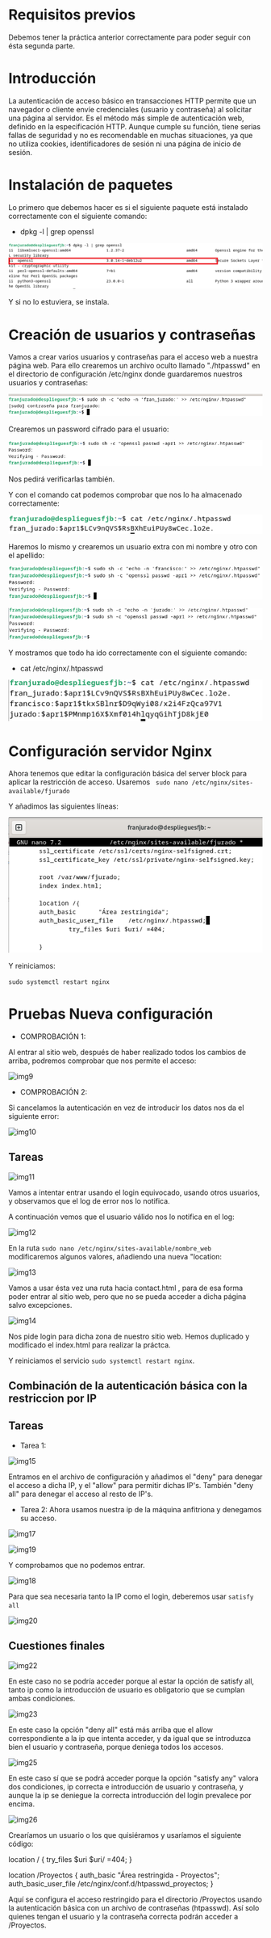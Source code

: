 # Requisitos previos
Debemos tener la práctica anterior correctamente para poder seguir con ésta segunda parte.

# Introducción

La autenticación de acceso básico en transacciones HTTP permite que un navegador o cliente envíe credenciales (usuario y contraseña) al solicitar una página al servidor. Es el método más simple de autenticación web, definido en la especificación HTTP. Aunque cumple su función, tiene serias fallas de seguridad y no es recomendable en muchas situaciones, ya que no utiliza cookies, identificadores de sesión ni una página de inicio de sesión.

# Instalación de paquetes
Lo primero que debemos hacer es si el siguiente paquete está instalado correctamente con el siguiente comando:
- dpkg -l | grep openssl

![img1](./screenshots/1.png)

Y si no lo estuviera, se instala.

# Creación de usuarios y contraseñas
Vamos a crear varios usuarios y contraseñas para el acceso web a nuestra página web.
Para ello crearemos un archivo oculto llamado "./htpasswd" en el directorio de configuración /etc/nginx donde guardaremos nuestros usuarios y contraseñas:

![img2](./screenshots/2.png)

Crearemos un password cifrado para el usuario:

![img3](./screenshots/3.png)

Nos pedirá verificarlas también.

Y con el comando cat podemos comprobar que nos lo ha almacenado correctamente:

![img4](./screenshots/4.png)

Haremos lo mismo y crearemos un usuario extra con mi nombre y otro con el apellido:

![img5](./screenshots/5.png)

![img6](./screenshots/6.png)

Y mostramos que todo ha ido correctamente con el siguiente comando:
- cat /etc/nginx/.htpasswd

![img7](./screenshots/7.png)

# Configuración servidor Nginx
Ahora tenemos que editar la configuración básica del server block para aplicar la restricción de acceso.
Usaremos ``` sudo nano /etc/nginx/sites-available/fjurado```

Y añadimos las siguientes líneas:

![img8](./screenshots/8.png)

Y reiniciamos:

``` sudo systemctl restart nginx ```

# Pruebas Nueva configuración

- COMPROBACIÓN 1:

Al entrar al sitio web, después de haber realizado todos los cambios de arriba, podremos comprobar que nos permite el acceso:

![img9](./screenshots/9.png)

- COMPROBACIÓN 2:

Si cancelamos la autenticación en vez de introducir los datos nos da el siguiente error:

![img10](./screenshots/10.png)


## Tareas

![img11](./screenshots/11.png)

Vamos a intentar entrar usando el login equivocado, usando otros usuarios, y observamos que el log de error nos lo notifica.

A continuación vemos que el usuario válido nos lo notifica en el log:

![img12](./screenshots/12.png)

En la ruta ```sudo nano /etc/nginx/sites-available/nombre_web``` modificaremos algunos valores, añadiendo una nueva "location:

![img13](./screenshots/13.png)

Vamos a usar ésta vez una ruta hacia contact.html , para de esa forma poder entrar al sitio web, pero que no se pueda acceder a dicha página salvo excepciones.

![img14](./screenshots/14.png) 

Nos pide login para dicha zona de nuestro sitio web. Hemos duplicado y modificado el index.html para realizar la práctca.

Y reiniciamos el servicio ```sudo systemctl restart nginx```.
## Combinación de la autenticación básica con la restriccion por IP

## Tareas

- Tarea 1:

![img15](./screenshots/15.png)

Entramos en el archivo de configuración y añadimos el "deny" para denegar el acceso a dicha IP, y el "allow" para permitir dichas IP's.
También "deny all" para denegar el acceso al resto de IP's.

- Tarea 2:
Ahora usamos nuestra ip de la máquina anfitriona y denegamos su acceso.

![img17](./screenshots/17.png)


![img19](./screenshots/19.png)

Y comprobamos que no podemos entrar.

![img18](./screenshots/18.png)

Para que sea necesaria tanto la IP como el login, deberemos usar
```satisfy all ```

![img20](./screenshots/20.png)



## Cuestiones finales 

![img22](./screenshots/22.png)

En este caso no se podría acceder porque al estar la opción de satisfy all, tanto ip como la introducción de usuario es obligatorio que se cumplan ambas condiciones.

![img23](./screenshots/23.png)

En este caso la opción "deny all" está más arriba que el allow correspondiente a la ip que intenta acceder, y da igual que se introduzca bien el usuario y contraseña, porque deniega todos los accesos.

![img25](./screenshots/25.png)

En este caso sí que se podrá acceder porque la opción "satisfy any" valora dos condiciones, ip correcta e introducción de usuario y contraseña, y aunque la ip se deniegue la correcta introducción del login prevalece por encima.

![img26](./screenshots/26.png)

Crearíamos un usuario o los que quisiéramos y usaríamos el siguiente código:


location / {
    try_files $uri $uri/ =404;
}

location /Proyectos {
    auth_basic "Área restringida - Proyectos";
    auth_basic_user_file /etc/nginx/conf.d/htpasswd_proyectos;
}

Aquí se configura el acceso restringido para el directorio /Proyectos usando la autenticación básica con un archivo de contraseñas (htpasswd). Así solo quienes tengan el usuario y la contraseña correcta podrán acceder a /Proyectos.
